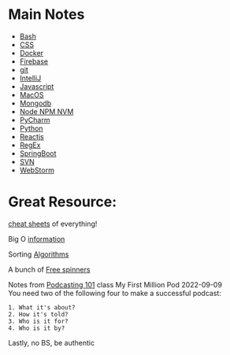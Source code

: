 # Main Notes
- [Bash](bash.md)
- [CSS](css.md)
- [Docker](docker.md)
- [Firebase](firebase.md)
- [git](git.md)
- [IntelliJ](intelliJ.md)
- [Javascript](javascript.md)
- [MacOS](macos.md)
- [Mongodb](mongodb.md)
- [Node NPM NVM](node.md)
- [PyCharm](pycharm.md)
- [Python](python.md)
- [Reactjs](reactjs.md)
- [RegEx](regex.md)
- [SpringBoot](springboot.md)
- [SVN](svn.md)
- [WebStorm](webstorm.md)

# Great Resource:
[cheat sheets](https://cheat.sh) of everything!

Big O [information](https://www.bigocheatsheet.com)

Sorting [Algorithms](https://www.toptal.com/developers/sorting-algorithms)

A bunch of [Free spinners](https://tobiasahlin.com/spinkit/)

Notes from [Podcasting 101](pdfs%2FPodcasting-101.pdf) class
My First Million Pod 2022-09-09  
You need two of the following four to make a successful podcast:  

	1. What it's about?
	2. How it's told?
	3. Who is it for?
	4. Who is it by?

Lastly, no BS, be authentic 
